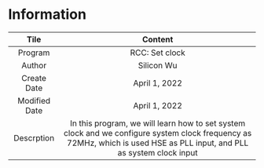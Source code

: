 # Information

| Tile | Content |
| :--: | :--: |
| Program | RCC: Set clock |
| Author | Silicon Wu |
| Create Date | April 1, 2022 |
| Modified Date | April 1, 2022 |
| Descrption | In this program, we will learn how to set system clock and we configure system clock frequency as 72MHz, which is used HSE as PLL input, and PLL as system clock input |